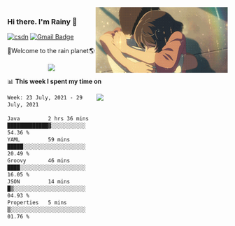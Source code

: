 <img  align='right' height="150" src="https://github.com/LikeRainDay/LikeRainDay/blob/master/pic/img_rain_1.gif?raw=true">



### Hi there. I'm Rainy :lemon:

[![csdn](https://img.shields.io/badge/-csdn-c14438?style=flat-square&logo=c&logoColor=white)](https://blog.csdn.net/qq_15807167)
[![Gmail Badge](https://img.shields.io/badge/-gmail-c14438?style=flat-square&logo=Gmail&logoColor=white&link=mailto:houshuai0816@gmail.com)](mailto:houshuai0816@gmail.com)

🚀Welcome to the rain planet🌎

<center>
<img align='center'  src="https://source.unsplash.com/random/1200x600">
</center>

📊 **This week I spent my time on**

<img align='right'   width="300" src="https://github-readme-stats.vercel.app/api?username=LikeRainDay&show_icons=true&title_color=fff&icon_color=79ff97&text_color=9f9f9f&bg_color=151515">

<!--START_SECTION:waka-->
```text
Week: 23 July, 2021 - 29 July, 2021

Java         2 hrs 36 mins   █████████████▓░░░░░░░░░░░   54.36 % 
YAML         59 mins         █████░░░░░░░░░░░░░░░░░░░░   20.49 % 
Groovy       46 mins         ████░░░░░░░░░░░░░░░░░░░░░   16.05 % 
JSON         14 mins         █▒░░░░░░░░░░░░░░░░░░░░░░░   04.93 % 
Properties   5 mins          ▒░░░░░░░░░░░░░░░░░░░░░░░░   01.76 % 
```
<!--END_SECTION:waka-->
